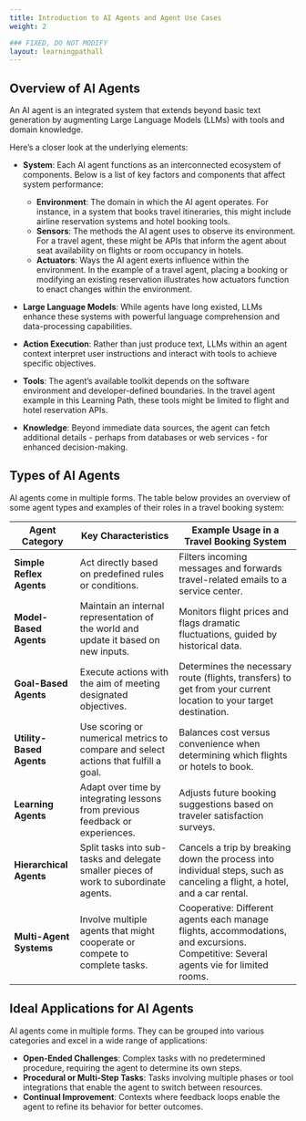 ```yaml
---
title: Introduction to AI Agents and Agent Use Cases
weight: 2

### FIXED, DO NOT MODIFY
layout: learningpathall
---
```


## Overview of AI Agents

An AI agent is an integrated system that extends beyond basic text generation by augmenting Large Language Models (LLMs) with tools and domain knowledge. 

Here’s a closer look at the underlying elements:

- **System**: Each AI agent functions as an interconnected ecosystem of components. Below is a list of key factors and components that affect system performance:   
  - **Environment**: The domain in which the AI agent operates. For instance, in a system that books travel itineraries, this might include airline reservation systems and hotel booking tools.  
  - **Sensors**: The methods the AI agent uses to observe its environment. For a travel agent, these might be APIs that inform the agent about seat availability on flights or room occupancy in hotels.  
  - **Actuators**: Ways the AI agent exerts influence within the environment. In the example of a travel agent, placing a booking or modifying an existing reservation illustrates how actuators function to enact changes within the environment.  

- **Large Language Models**: While agents have long existed, LLMs enhance these systems with powerful language comprehension and data-processing capabilities.  
- **Action Execution**: Rather than just produce text, LLMs within an agent context interpret user instructions and interact with tools to achieve specific objectives.  
- **Tools**: The agent’s available toolkit depends on the software environment and developer-defined boundaries. In the travel agent example in this Learning Path, these tools might be limited to flight and hotel reservation APIs.  
- **Knowledge**: Beyond immediate data sources, the agent can fetch additional details - perhaps from databases or web services - for enhanced decision-making.



## Types of AI Agents

AI agents come in multiple forms. The table below provides an overview of some agent types and examples of their roles in a travel booking system:

| **Agent Category**       | **Key Characteristics**                                                             | **Example Usage in a Travel Booking System**                                                                                                                   |
|--------------------------|--------------------------------------------------------------------------------------|-----------------------------------------------------------------------------------------------------------------------------------------|
| **Simple Reflex Agents** | Act directly based on predefined rules or conditions.                                      | Filters incoming messages and forwards travel-related emails to a service center.                                                       |
| **Model-Based Agents**   | Maintain an internal representation of the world and update it based on new inputs.  | Monitors flight prices and flags dramatic fluctuations, guided by historical data.                                                      |
| **Goal-Based Agents**    | Execute actions with the aim of meeting designated objectives.                       | Determines the necessary route (flights, transfers) to get from your current location to your target destination.                       |
| **Utility-Based Agents** | Use scoring or numerical metrics to compare and select actions that fulfill a goal. | Balances cost versus convenience when determining which flights or hotels to book.                                                      |
| **Learning Agents**      | Adapt over time by integrating lessons from previous feedback or experiences.        | Adjusts future booking suggestions based on traveler satisfaction surveys.                                                              |
| **Hierarchical Agents**  | Split tasks into sub-tasks and delegate smaller pieces of work to subordinate agents.| Cancels a trip by breaking down the process into individual steps, such as canceling a flight, a hotel, and a car rental.               |
| **Multi-Agent Systems**  | Involve multiple agents that might cooperate or compete to complete tasks.             | Cooperative: Different agents each manage flights, accommodations, and excursions. Competitive: Several agents vie for limited rooms.   |


## Ideal Applications for AI Agents

AI agents come in multiple forms. They can be grouped into various categories and excel in a wide range of applications:

- **Open-Ended Challenges**: Complex tasks with no predetermined procedure, requiring the agent to determine its own steps.  
- **Procedural or Multi-Step Tasks**: Tasks involving multiple phases or tool integrations that enable the agent to switch between resources.  
- **Continual Improvement**: Contexts where feedback loops enable the agent to refine its behavior for better outcomes.
